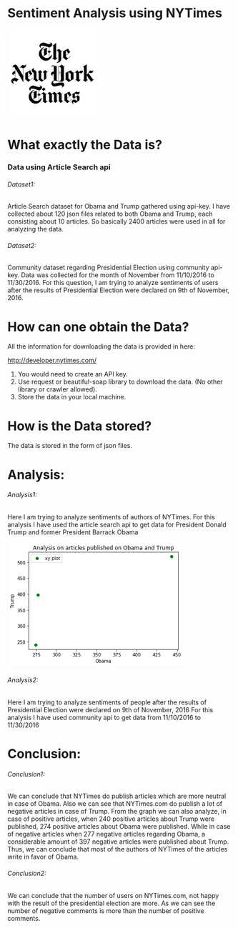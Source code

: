 # Sentiment Analysis using NYTimes
![alt text](https://github.com/swarupmishal/NYTimes-Data-Analysis/blob/master/Extras/newyorktimes-logo.jpg)


# What exactly the Data is?
### Data using Article Search api
###### Dataset1: 
Article Search dataset for Obama and Trump gathered using api-key. I have collected about 120 json files related to both Obama and Trump, each consisting about 10 articles. So basically 2400 articles were used in all for analyzing the data.

###### Dataset2: 
Community dataset regarding Presidential Election using community api-key. Data was collected for the month of November from 11/10/2016 to 11/30/2016. For this question, I am trying to analyze sentiments of users after the results of Presidential Election were declared on 9th of November, 2016.

# How can one obtain the Data?
All the information for downloading the data is provided in here:

http://developer.nytimes.com/

1. You would need to create an API key.
2. Use request or beautiful-soap library to download the data. (No other library or crawler allowed).
3. Store the data in your local machine.


# How is the Data stored?
The data is stored in the form of json files.


# Analysis:

###### Analysis1:
Here I am trying to analyze sentiments of authors of NYTimes. For this analysis I have used the article search api to get data for President Donald Trump and former President Barrack Obama

![alt text](https://github.com/swarupmishal/NYTimes-Data-Analysis/blob/master/que%5B2%5D/ana_%5B2%5D/1.png)

###### Analysis2:
Here I am trying to analyze sentiments of people after the results of Presidential Election were declared on 9th of November, 2016
For this analysis I have used community api to get data from 11/10/2016 to 11/30/2016


# Conclusion:
###### Conclusion1:
We can conclude that NYTimes do publish articles which are more neutral in case of Obama. Also we can see that NYTimes.com do publish a lot of negative articles in case of Trump. From the graph we can also analyze, in case of positive articles, when 240 positive articles about Trump were published, 274 positive articles about Obama were published. While in case of negative articles when 277 negative articles regarding Obama, a considerable amount of 397 negative articles
were published about Trump. Thus, we can conclude that most of the authors of NYTimes of the articles write in favor of Obama.

###### Conclusion2:
We can conclude that the number of users on NYTimes.com, not happy with the result of the presidential election are more. As we can see the number of negative comments is more than the number of positive comments.

